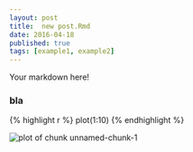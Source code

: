 ```yaml
---
layout: post
title:  new post.Rmd
date: 2016-04-18
published: true
tags: [example1, example2]
---
```


Your markdown here!
### bla


{% highlight r %}
plot(1:10)
{% endhighlight %}

![plot of chunk unnamed-chunk-1](/knitr-jekyllfigure/source/2016-04-18-new-post-rmd/unnamed-chunk-1-1.png)
